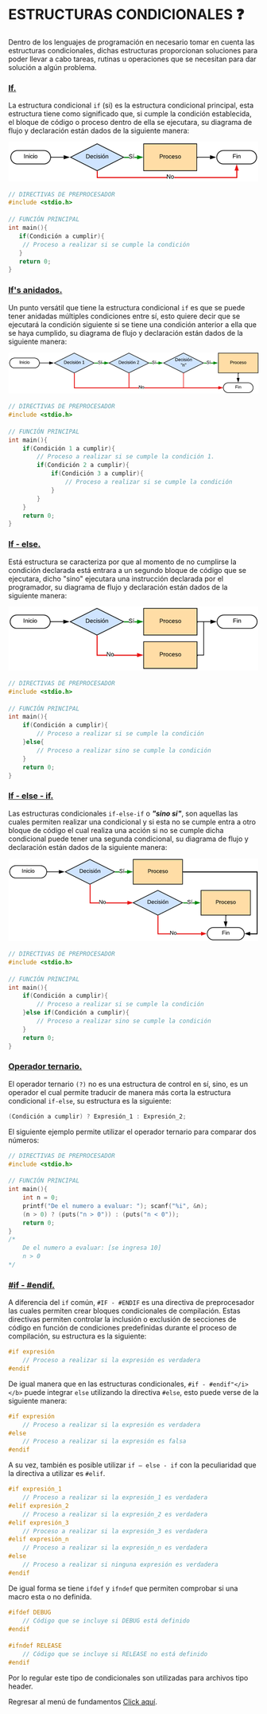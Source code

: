 # ESTRUCTURAS CONDICIONALES :question:
Dentro de los lenguajes de programación en necesario tomar en cuenta las estructuras condicionales, dichas estructuras proporcionan soluciones para poder llevar a cabo tareas, rutinas u operaciones que se necesitan para dar solución a algún problema.

### <a href="07 - 01 - if.c">If.</a>
La estructura condicional `if` (si) es la estructura condicional principal, esta estructura tiene como significado que, si cumple la condición establecida, el bloque de código o proceso dentro de ella se ejecutara, su diagrama de flujo y declaración están dados de la siguiente manera:

<div> <img src="../../../imgs/01 - Lenguaje C/01 - FundamentosDeProgramacion/07 - EstructurasCondicionales/01 - if.png"> </div>

```C
// DIRECTIVAS DE PREPROCESADOR
#include <stdio.h>

// FUNCIÓN PRINCIPAL
int main(){
   if(Condición a cumplir){
    // Proceso a realizar si se cumple la condición
   }
   return 0;
}
```

### <a href="07 - 03 - ifA.c">If's anidados.</a>
Un punto versátil que tiene la estructura condicional `if` es que se puede tener anidadas múltiples condiciones entre sí, esto quiere decir que se ejecutará la condición siguiente si se tiene una condición anterior a ella que se haya cumplido, su diagrama de flujo y declaración están dados de la siguiente manera:

<div> <img src="../../../imgs/01 - Lenguaje C/01 - FundamentosDeProgramacion/07 - EstructurasCondicionales/02 - ifA.png"> </div>

```C
// DIRECTIVAS DE PREPROCESADOR
#include <stdio.h>

// FUNCIÓN PRINCIPAL
int main(){
    if(Condición 1 a cumplir){
        // Proceso a realizar si se cumple la condición 1.
        if(Condición 2 a cumplir){
            if(Condición 3 a cumplir){
                // Proceso a realizar si se cumple la condición
            }
        }
    }
    return 0;
}
```

### <a href="07 - 04 - ifElse.c">If - else.</a>
Está estructura se caracteriza por que al momento de no cumplirse la condición declarada está entrara a un segundo bloque de código que se ejecutara, dicho "sino" ejecutara una instrucción declarada por el programador, su diagrama de flujo y declaración están dados de la siguiente manera:

<div> <img src="../../../imgs/01 - Lenguaje C/01 - FundamentosDeProgramacion/07 - EstructurasCondicionales/03 - ifElse.png"> </div>

```C
// DIRECTIVAS DE PREPROCESADOR
#include <stdio.h>

// FUNCIÓN PRINCIPAL
int main(){
    if(Condición a cumplir){
        // Proceso a realizar si se cumple la condición
    }else{
        // Proceso a realizar sino se cumple la condición
    }
    return 0;
}
```

### <a href="07 - 05 - ifElseIf.c">If - else - if.</a>
Las estructuras condicionales `if-else-if` o <b><i>"sino si"</i></b>, son aquellas las cuales permiten realizar una condicional y si esta no se cumple entra a otro bloque de código el cual realiza una acción si no se cumple dicha condicional puede tener una segunda condicional, su diagrama de flujo y declaración están dados de la siguiente manera:

<div> <img src="../../../imgs/01 - Lenguaje C/01 - FundamentosDeProgramacion/07 - EstructurasCondicionales/04 - ifElseIf.png"> </div>

```C
// DIRECTIVAS DE PREPROCESADOR
#include <stdio.h>

// FUNCIÓN PRINCIPAL
int main(){
    if(Condición a cumplir){
        // Proceso a realizar si se cumple la condición
    }else if(Condición a cumplir){
        // Proceso a realizar sino se cumple la condición
    }
    return 0;
}
```

### <a href="07 - 06 - opTernario.c">Operador ternario.</a>
El operador ternario `(?)` no es una estructura de control en sí, sino, es un operador el cual permite traducir de manera más corta la estructura condicional `if-else`, su estructura es la siguiente:
```C
(Condición a cumplir) ? Expresión_1 : Expresión_2;
```
El siguiente ejemplo permite utilizar el operador ternario para comparar dos números:
```C
// DIRECTIVAS DE PREPROCESADOR
#include <stdio.h>

// FUNCIÓN PRINCIPAL
int main(){
    int n = 0;
    printf("De el numero a evaluar: "); scanf("%i", &n);
    (n > 0) ? (puts("n > 0")) : (puts("n < 0"));
    return 0;
}
/*
    De el numero a evaluar: [se ingresa 10]
    n > 0
*/
```

### <a href="07 - 07 - ifEndif.c">#if - #endif.</a>
A diferencia del `if` común, `#IF - #ENDIF` es una directiva de preprocesador las cuales permiten crear bloques condicionales de compilación. Estas directivas permiten controlar la inclusión o exclusión de secciones de código en función de condiciones predefinidas durante el proceso de compilación, su estructura es la siguiente:
```C
#if expresión
    // Proceso a realizar si la expresión es verdadera
#endif
```
De igual manera que en las estructuras condicionales, `#if - #endif"</i></b>` puede integrar `else` utilizando la directiva `#else`, esto puede verse de la siguiente manera:
```C
#if expresión
    // Proceso a realizar si la expresión es verdadera
#else
    // Proceso a realizar si la expresión es falsa
#endif
```
A su vez, también es posible utilizar `if – else - if` con la peculiaridad que la directiva a utilizar es `#elif`.
```C
#if expresión_1
    // Proceso a realizar si la expresión_1 es verdadera
#elif expresión_2
    // Proceso a realizar si la expresión_2 es verdadera
#elif expresión_3
    // Proceso a realizar si la expresión_3 es verdadera
#elif expresión_n
    // Proceso a realizar si la expresión_n es verdadera
#else
    // Proceso a realizar si ninguna expresión es verdadera
#endif
```
De igual forma se tiene `ifdef` y `ifndef` que permiten comprobar si una macro esta o no definida.
```C
#ifdef DEBUG
    // Código que se incluye si DEBUG está definido
#endif

#ifndef RELEASE
    // Código que se incluye si RELEASE no está definido
#endif
```

Por lo regular este tipo de condicionales son utilizadas para archivos tipo header.

Regresar al menú de fundamentos <a href="../../01 - FundamentosDeProgramacion/00 - Fundamentos.md">Click aquí</a>.